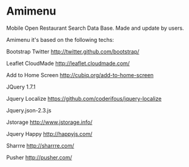Amimenu
=======

Mobile Open Restaurant Search Data Base. Made and update by users.

Amimenu it's based on the following techs:

Bootstrap Twitter
http://twitter.github.com/bootstrap/

Leaflet CloudMade
http://leaflet.cloudmade.com/

Add to Home Screen
http://cubiq.org/add-to-home-screen

JQuery 1.7.1

Jquery Localize
https://github.com/coderifous/jquery-localize

Jquery.json-2.3.js

Jstorage
http://www.jstorage.info/

Jquery Happy
http://happyjs.com/

Sharrre
http://sharrre.com/

Pusher
http://pusher.com/





